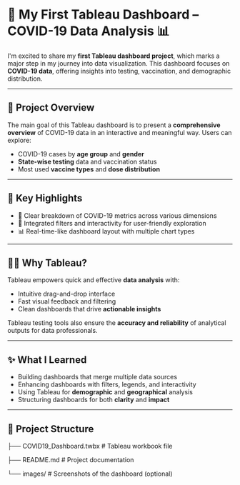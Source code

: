 # 🚀 My First Tableau Dashboard – COVID-19 Data Analysis 📊

I'm excited to share my **first Tableau dashboard project**, which marks a major step in my journey into data visualization. This dashboard focuses on **COVID-19 data**, offering insights into testing, vaccination, and demographic distribution.

---

## 🎯 Project Overview

The main goal of this Tableau dashboard is to present a **comprehensive overview** of COVID-19 data in an interactive and meaningful way. Users can explore:
- COVID-19 cases by **age group** and **gender**
- **State-wise testing** data and vaccination status
- Most used **vaccine types** and **dose distribution**

---

## 📌 Key Highlights

- 🔎 Clear breakdown of COVID-19 metrics across various dimensions  
- 🧭 Integrated filters and interactivity for user-friendly exploration  
- 📊 Real-time-like dashboard layout with multiple chart types

---

## 👩‍💻 Why Tableau?

Tableau empowers quick and effective **data analysis** with:
- Intuitive drag-and-drop interface  
- Fast visual feedback and filtering  
- Clean dashboards that drive **actionable insights**

Tableau testing tools also ensure the **accuracy and reliability** of analytical outputs for data professionals.

---

## ✨ What I Learned

- Building dashboards that merge multiple data sources  
- Enhancing dashboards with filters, legends, and interactivity  
- Using Tableau for **demographic** and **geographical** analysis  
- Structuring dashboards for both **clarity** and **impact**

---

## 📁 Project Structure

├── COVID19_Dashboard.twbx # Tableau workbook file

├── README.md # Project documentation

└── images/ # Screenshots of the dashboard (optional)
